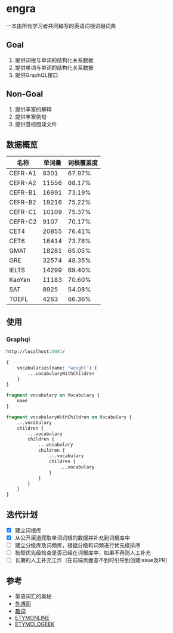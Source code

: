 # engra

一本由所有学习者共同编写的英语词根词缀词典

## Goal

1. 提供词根与单词的结构化关系数据
2. 提供单词与单词的结构化关系数据
3. 提供GraphQL接口

## Non-Goal

1. 提供丰富的解释
2. 提供丰富例句
3. 提供音标朗读文件

## 数据概览

<!--START_SECTION:engra-->

|  名称   | 单词量 | 词根覆盖度 |
|---------|--------|------------|
| CEFR-A1 | 8301   | 67.97%     |
| CEFR-A2 | 11556  | 68.17%     |
| CEFR-B1 | 16691  | 73.19%     |
| CEFR-B2 | 19216  | 75.22%     |
| CEFR-C1 | 10109  | 75.37%     |
| CEFR-C2 | 9107   | 70.17%     |
| CET4    | 20855  | 76.41%     |
| CET6    | 16414  | 73.78%     |
| GMAT    | 18281  | 65.05%     |
| GRE     | 32574  | 48.35%     |
| IELTS   | 14299  | 69.40%     |
| KaoYan  | 11183  | 70.60%     |
| SAT     | 8925   | 54.08%     |
| TOEFL   | 4263   | 66.36%     |

<!--END_SECTION:engra-->

## 使用

### Graphql

```graphql endpoint doc
http://localhost:8081/
```

```graphql
{
    vocabularies(name: "weight") {
        ...vocabularyWithChildren
    }
}

fragment vocabulary on Vocabulary {
    name
}

fragment vocabularyWithChildren on Vocabulary {
    ...vocabulary
    children {
        ...vocabulary
        children {
            ...vocabulary
            children {
                ...vocabulary
                children {
                    ...vocabulary
                }
            }
        }
    }
}
```

## 迭代计划

- [x] 建立词根库
- [x] 从公开渠道爬取单词词根的数据并补充到词根库中
- [ ] 建立分级库及词频库，根据分级和词频进行优先级排序
- [ ] 按照优先级检查是否已经在词根库中，如果不再则人工补充
- [ ] 长期的人工补充工作（在前端页面查不到时引导到创建issue及PR）

## 参考

- 英语词汇的奥秘
- [外博网](https://www.waibo.wang/)
- [趣词](https://www.quword.com/)
- [ETYMONLINE](https://www.etymonline.com/)
- [ETYMOLOGEEK](https://etymologeek.com/)